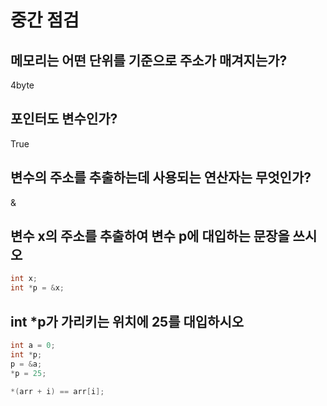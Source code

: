 # 중간 점검

## 메모리는 어떤 단위를 기준으로 주소가 매겨지는가?

4byte

## 포인터도 변수인가?

True

## 변수의 주소를 추출하는데 사용되는 연산자는 무엇인가?

&

## 변수 x의 주소를 추출하여 변수 p에 대입하는 문장을 쓰시오

```c
int x;
int *p = &x; 
```

## int \*p가 가리키는 위치에 25를 대입하시오

```c
int a = 0;
int *p;
p = &a;
*p = 25;
```



```C
*(arr + i) == arr[i];
```

